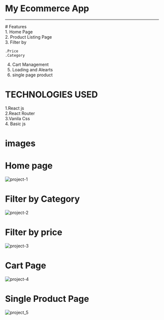 # My Ecommerce App<br>
 <hr>
 # Features<br>
 1. Home Page<br>
 2. Product Listing Page<br>
 3. Filter by <br>
 
    .Price
    .Category
  4. Cart Management
  5. Loading and Alearts
  6. single page product
  
  # TECHNOLOGIES USED<br>
  
  1.React js <br>
  2.React Router<br>
  3.Vanila Css<br>
  4. Basic js<br>

# images
# Home page
![project-1](https://github.com/Aryanpatel1066/project/assets/112760422/774c8f4b-b86c-4e6c-a005-5291b5d8dc94)

# Filter by  Category
![project-2](https://github.com/Aryanpatel1066/project/assets/112760422/4fba6cc2-cd57-4391-9338-c3f6790a4e2c)

# Filter by price 
![project-3](https://github.com/Aryanpatel1066/project/assets/112760422/3723f34b-6fde-4fd9-a6aa-d526a2212a16)

# Cart Page
![project-4](https://github.com/Aryanpatel1066/project/assets/112760422/9fa8c908-1540-4462-9615-6208dc62abc0)

# Single Product Page
![project_5](https://github.com/Aryanpatel1066/project/assets/112760422/6523d3ff-7f06-405e-9185-6cdb641c9bab)


